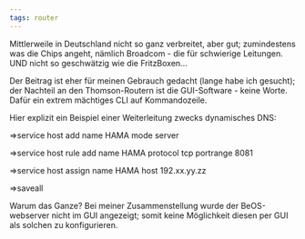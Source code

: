 ```yaml
---
tags: router
---
```

Mittlerweile in Deutschland nicht so ganz verbreitet, aber gut; zumindestens was die Chips angeht, nämlich Broadcom - die für schwierige Leitungen. UND nicht so geschwätzig wie die FritzBoxen...

Der Beitrag ist eher für meinen Gebrauch gedacht (lange habe ich gesucht); der Nachteil an den Thomson-Routern ist die GUI-Software - keine Worte. Dafür ein extrem mächtiges CLI auf Kommandozeile.

Hier explizit ein Beispiel einer Weiterleitung zwecks dynamisches DNS:

=>service host add name HAMA mode server

=>service host rule add name HAMA protocol tcp portrange 8081

=>service host assign name HAMA host 192.xx.yy.zz

=>saveall

Warum das Ganze? Bei meiner Zusammenstellung wurde der BeOS-webserver nicht im GUI angezeigt; somit keine Möglichkeit diesen per GUI als solchen zu konfigurieren.

